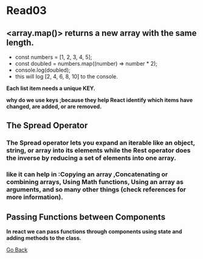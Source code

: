 # Read03

## <array.map()> returns a new array with the same length.
- const numbers = [1, 2, 3, 4, 5];
- const doubled = numbers.map((number) => number * 2);
- console.log(doubled);
- this will log [2, 4, 6, 8, 10] to the console.

**Each list item needs a unique KEY.**

**why do we use keys ;because they help React identify which items have changed, are added, or are removed.**

## The Spread Operator

### The Spread operator lets you expand an iterable like an object, string, or array into its elements while the Rest operator does the inverse by reducing a set of elements into one array.
### like it can help in :Copying an array ,Concatenating or combining arrays, Using Math functions, Using an array as arguments, and so many other things (check references for more information).


## Passing Functions between Components
**In react we can pass functions through components using state and adding methods to the class.**

[Go Back ](README.md)